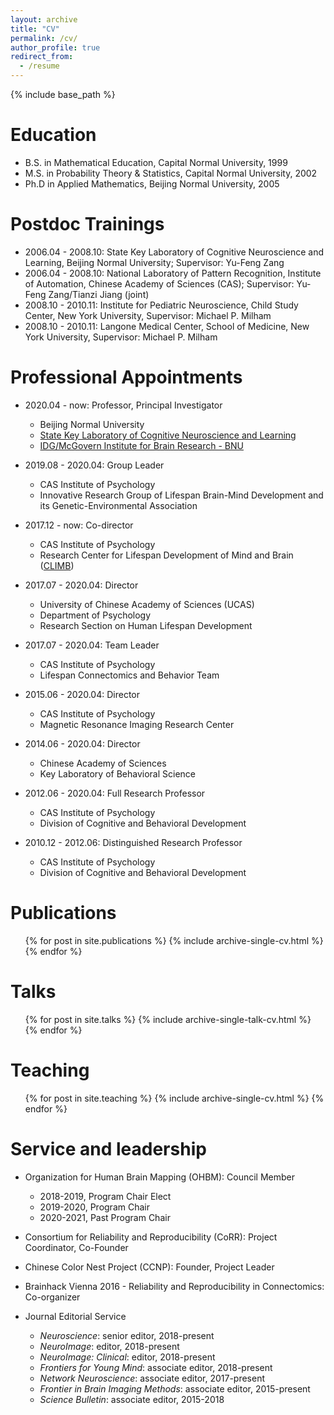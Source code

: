 ```yaml
---
layout: archive
title: "CV"
permalink: /cv/
author_profile: true
redirect_from:
  - /resume
---
```


{% include base_path %}

Education
======
* B.S. in Mathematical Education, Capital Normal University, 1999
* M.S. in Probability Theory & Statistics, Capital Normal University, 2002
* Ph.D in Applied Mathematics, Beijing Normal University, 2005

Postdoc Trainings
======
* 2006.04 - 2008.10: State Key Laboratory of Cognitive Neuroscience and Learning, Beijing Normal University; Supervisor: Yu-Feng Zang
* 2006.04 - 2008.10: National Laboratory of Pattern Recognition, Institute of Automation, Chinese Academy of Sciences (CAS); Supervisor: Yu-Feng Zang/Tianzi Jiang (joint)
* 2008.10 - 2010.11: Institute for Pediatric Neuroscience, Child Study Center, New York University, Supervisor: Michael P. Milham
* 2008.10 - 2010.11: Langone Medical Center, School of Medicine, New York University, Supervisor: Michael P. Milham

Professional Appointments
======
* 2020.04 - now: Professor, Principal Investigator
  * Beijing Normal University
  * [State Key Laboratory of Cognitive Neuroscience and Learning](http://brain.bnu.edu.cn/en/Home)
  * [IDG/McGovern Institute for Brain Research - BNU](http://imibr.bnu.edu.cn/en)

* 2019.08 - 2020.04: Group Leader
  * CAS Institute of Psychology
  * Innovative Research Group of Lifespan Brain-Mind Development and its Genetic-Environmental Association
  
* 2017.12 - now: Co-director
  * CAS Institute of Psychology
  * Research Center for Lifespan Development of Mind and Brain ([CLIMB](https://climbgroup.org))

* 2017.07 - 2020.04: Director
  * University of Chinese Academy of Sciences (UCAS)
  * Department of Psychology
  * Research Section on Human Lifespan Development 
  
* 2017.07 - 2020.04: Team Leader
  * CAS Institute of Psychology
  * Lifespan Connectomics and Behavior Team

* 2015.06 - 2020.04: Director
  * CAS Institute of Psychology
  * Magnetic Resonance Imaging Research Center
  
* 2014.06 - 2020.04: Director
  * Chinese Academy of Sciences
  * Key Laboratory of Behavioral Science
  
* 2012.06 - 2020.04: Full Research Professor
  * CAS Institute of Psychology
  * Division of Cognitive and Behavioral Development
  
* 2010.12 - 2012.06: Distinguished Research Professor
  * CAS Institute of Psychology
  * Division of Cognitive and Behavioral Development
  
Publications
======
  <ul>{% for post in site.publications %}
    {% include archive-single-cv.html %}
  {% endfor %}</ul>
  
Talks
======
  <ul>{% for post in site.talks %}
    {% include archive-single-talk-cv.html %}
  {% endfor %}</ul>
  
Teaching
======
  <ul>{% for post in site.teaching %}
    {% include archive-single-cv.html %}
  {% endfor %}</ul>
  
Service and leadership
======
* Organization for Human Brain Mapping (OHBM): Council Member
  * 2018-2019, Program Chair Elect
  * 2019-2020, Program Chair 
  * 2020-2021, Past Program Chair
  
* Consortium for Reliability and Reproducibility (CoRR): Project Coordinator, Co-Founder

* Chinese Color Nest Project (CCNP): Founder, Project Leader

* Brainhack Vienna 2016 - Reliability and Reproducibility in Connectomics: Co-organizer

* Journal Editorial Service
  * <i>Neuroscience</i>: senior editor, 2018-present
  * <i>NeuroImage</i>: editor, 2018-present
  * <i>NeuroImage: Clinical</i>: editor, 2018-present
  * <i>Frontiers for Young Mind</i>: associate editor, 2018-present
  * <i>Network Neuroscience</i>: associate editor, 2017-present
  * <i>Frontier in Brain Imaging Methods</i>: associate editor, 2015-present
  * <i>Science Bulletin</i>: associate editor, 2015-2018
